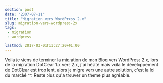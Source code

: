 ```yaml
---
section: post
date: "2007-07-11"
title: "Migration vers WordPress 2.x"
slug: migration-vers-wordpress-2x
tags:
 - migration
 - wordpress

lastmod: 2017-03-01T11:27:20+01:00
---
```


Voila je viens de terminer la migration de mon Blog vers WordPress 2.x, lors de la migration DotClear 1.x vers 2.x, j'ai hésité mais voila le développement de DotClear est trop lent, alors je migre vers une autre solution, c'est la loi du marché ^^.
Reste plus qu'a trouver un thème plus agréable.
